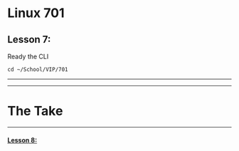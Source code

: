 # Linux 701
## Lesson 7: 

Ready the CLI

```console
cd ~/School/VIP/701
```
___


___

# The Take

___

#### [Lesson 8: ](https://github.com/inkVerb/vip/blob/master/701/Lesson-08.md)
